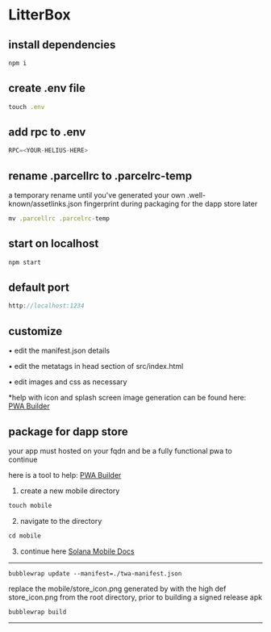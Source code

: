 # LitterBox

## install dependencies
```javascript
npm i
```
## create .env file
```javascript
touch .env
```
## add rpc to .env
```javascript
RPC=<YOUR-HELIUS-HERE>
```
## rename .parcellrc to .parcelrc-temp
a temporary rename until you've generated your own .well-known/assetlinks.json fingerprint during packaging for the dapp store later 
```javascript
mv .parcellrc .parcelrc-temp
```
## start on localhost
```javascript
npm start
```
## default port
```javascript
http://localhost:1234
```
## customize
• edit the manifest.json details

• edit the metatags in head section of src/index.html

• edit images and css as necessary

*help with icon and splash screen image generation can be found here: [PWA Builder](https://www.pwabuilder.com)

## package for dapp store
your app must hosted on your fqdn and be a fully functional pwa to continue

here is a tool to help:
[PWA Builder](https://www.pwabuilder.com)

1. create a new mobile directory
```javascript
touch mobile
```
2. navigate to the directory
```javascript
cd mobile
```
3. continue here [Solana Mobile Docs](https://docs.solanamobile.com/dapp-publishing/publishing-a-pwa)

--------------------------------

```javscript 
bubblewrap update --manifest=./twa-manifest.json
```
replace the mobile/store_icon.png generated by with the high def store_icon.png from the root directory, prior to building a signed release apk

```javscript 
bubblewrap build
```
--------------------------------
